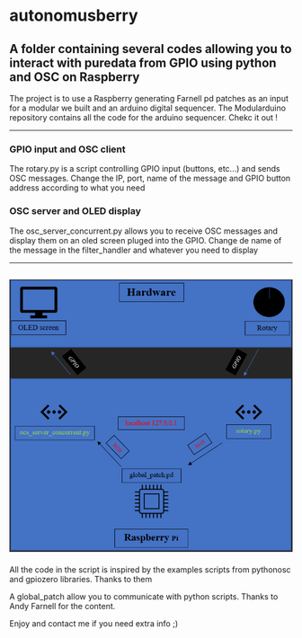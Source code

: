 # autonomusberry
## A folder containing several codes allowing you to interact with puredata from GPIO using python and OSC on Raspberry


The project is to use a Raspberry generating Farnell pd patches as an input for a modular we built and an arduino digital sequencer. The Modularduino repository contains all the code for the arduino sequencer. Chekc it out !  

------------------------

### GPIO input and OSC client
The rotary.py is a script controlling GPIO input (buttons, etc...) and sends OSC messages. Change the IP, port, name of the message and GPIO button address according to what you need

### OSC server and OLED display
The osc_server_concurrent.py allows you to receive OSC messages and display them on an oled screen pluged into the GPIO. Change de name of the message in the filter_handler and whatever you need to display

--------------------
![Global Working Principle](assets/images/working_principle.png)
--------------------

All the code in the script is inspired by the examples scripts from pythonosc and gpiozero libraries. Thanks to them

A global_patch allow you to communicate with python scripts. Thanks to Andy Farnell for the content.

Enjoy and contact me if you need extra info ;)



